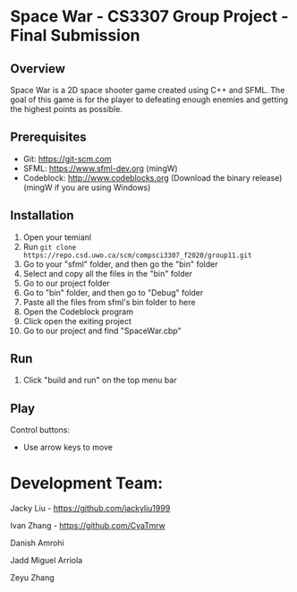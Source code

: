 # Space War - CS3307 Group Project - Final Submission

## Overview

Space War is a 2D space shooter game created using C++ and SFML. The goal of this game is for the player to defeating enough enemies and getting the highest points as possible.

## Prerequisites

- Git: https://git-scm.com
- SFML: https://www.sfml-dev.org (mingW)
- Codeblock: http://www.codeblocks.org (Download the binary release) (mingW if you are using Windows)

## Installation

1. Open your temianl
2. Run `git clone https://repo.csd.uwo.ca/scm/compsci3307_f2020/group11.git`
3. Go to your "sfml" folder, and then go the "bin" folder
4. Select and copy all the files in the "bin" folder
5. Go to our project folder
6. Go to "bin" folder, and then go to "Debug" folder
7. Paste all the files from sfml's bin folder to here
8. Open the Codeblock program
9. Click open the exiting project
10. Go to our project and find "SpaceWar.cbp"

## Run

1. Click "build and run" on the top menu bar

## Play

Control buttons:

- Use arrow keys to move

# Development Team:
Jacky Liu - https://github.com/jackyliu1999

Ivan Zhang - https://github.com/CyaTmrw

Danish Amrohi

Jadd Miguel Arriola

Zeyu Zhang
